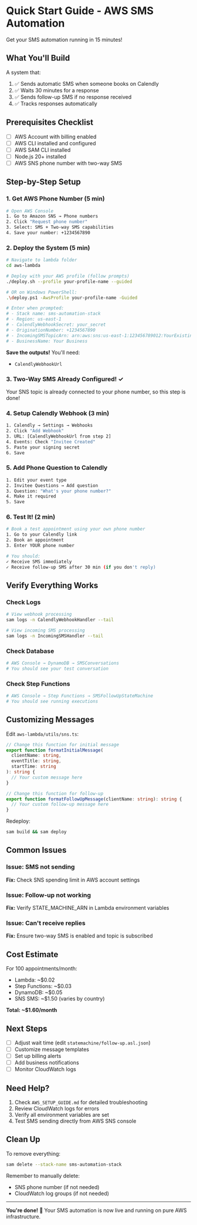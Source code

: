 # Quick Start Guide - AWS SMS Automation

Get your SMS automation running in 15 minutes!

## What You'll Build

A system that:
1. ✅ Sends automatic SMS when someone books on Calendly
2. ✅ Waits 30 minutes for a response
3. ✅ Sends follow-up SMS if no response received
4. ✅ Tracks responses automatically

## Prerequisites Checklist

- [ ] AWS Account with billing enabled
- [ ] AWS CLI installed and configured
- [ ] AWS SAM CLI installed
- [ ] Node.js 20+ installed
- [ ] AWS SNS phone number with two-way SMS

## Step-by-Step Setup

### 1. Get AWS Phone Number (5 min)

```bash
# Open AWS Console
1. Go to Amazon SNS → Phone numbers
2. Click "Request phone number"
3. Select: SMS + Two-way SMS capabilities
4. Save your number: +1234567890
```

### 2. Deploy the System (5 min)

```bash
# Navigate to lambda folder
cd aws-lambda

# Deploy with your AWS profile (follow prompts)
./deploy.sh --profile your-profile-name --guided

# OR on Windows PowerShell:
.\deploy.ps1 -AwsProfile your-profile-name -Guided

# Enter when prompted:
# - Stack name: sms-automation-stack
# - Region: us-east-1
# - CalendlyWebhookSecret: your_secret
# - OriginationNumber: +1234567890
# - IncomingSMSTopicArn: arn:aws:sns:us-east-1:123456789012:YourExistingTopic
# - BusinessName: Your Business
```

**Save the outputs!** You'll need:
- `CalendlyWebhookUrl`

### 3. Two-Way SMS Already Configured! ✓

Your SNS topic is already connected to your phone number, so this step is done!

### 4. Setup Calendly Webhook (3 min)

```bash
1. Calendly → Settings → Webhooks
2. Click "Add Webhook"
3. URL: [CalendlyWebhookUrl from step 2]
4. Events: Check "Invitee Created"
5. Paste your signing secret
6. Save
```

### 5. Add Phone Question to Calendly

```bash
1. Edit your event type
2. Invitee Questions → Add question
3. Question: "What's your phone number?"
4. Make it required
5. Save
```

### 6. Test It! (2 min)

```bash
# Book a test appointment using your own phone number
1. Go to your Calendly link
2. Book an appointment
3. Enter YOUR phone number

# You should:
✓ Receive SMS immediately
✓ Receive follow-up SMS after 30 min (if you don't reply)
```

## Verify Everything Works

### Check Logs

```bash
# View webhook processing
sam logs -n CalendlyWebhookHandler --tail

# View incoming SMS processing  
sam logs -n IncomingSMSHandler --tail
```

### Check Database

```bash
# AWS Console → DynamoDB → SMSConversations
# You should see your test conversation
```

### Check Step Functions

```bash
# AWS Console → Step Functions → SMSFollowUpStateMachine
# You should see running executions
```

## Customizing Messages

Edit `aws-lambda/utils/sns.ts`:

```typescript
// Change this function for initial message
export function formatInitialMessage(
  clientName: string,
  eventTitle: string,
  startTime: string
): string {
  // Your custom message here
}

// Change this function for follow-up
export function formatFollowUpMessage(clientName: string): string {
  // Your custom follow-up message here
}
```

Redeploy:
```bash
sam build && sam deploy
```

## Common Issues

### Issue: SMS not sending
**Fix:** Check SNS spending limit in AWS account settings

### Issue: Follow-up not working
**Fix:** Verify STATE_MACHINE_ARN in Lambda environment variables

### Issue: Can't receive replies
**Fix:** Ensure two-way SMS is enabled and topic is subscribed

## Cost Estimate

For 100 appointments/month:
- Lambda: ~$0.02
- Step Functions: ~$0.03
- DynamoDB: ~$0.05
- SNS SMS: ~$1.50 (varies by country)

**Total: ~$1.60/month**

## Next Steps

- [ ] Adjust wait time (edit `statemachine/follow-up.asl.json`)
- [ ] Customize message templates
- [ ] Set up billing alerts
- [ ] Add business notifications
- [ ] Monitor CloudWatch logs

## Need Help?

1. Check `AWS_SETUP_GUIDE.md` for detailed troubleshooting
2. Review CloudWatch logs for errors
3. Verify all environment variables are set
4. Test SMS sending directly from AWS SNS console

## Clean Up

To remove everything:
```bash
sam delete --stack-name sms-automation-stack
```

Remember to manually delete:
- SNS phone number (if not needed)
- CloudWatch log groups (if not needed)

---

**You're done!** 🎉 Your SMS automation is now live and running on pure AWS infrastructure.

